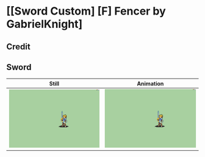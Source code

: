 # [\[Sword Custom\] \[F\] Fencer by GabrielKnight]

## Credit



## Sword

| Still | Animation |
| :---: | :-------: |
| ![Sword still](./Sword_000.png) | ![Sword animation](./Sword.gif) |
